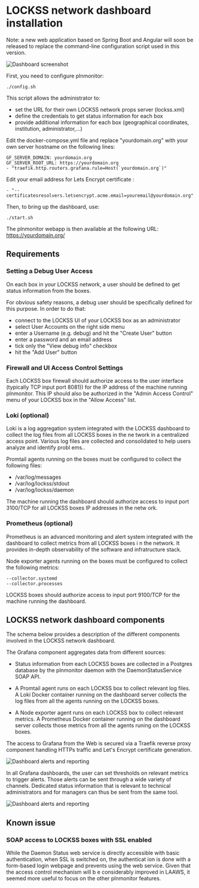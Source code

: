 # LOCKSS network dashboard installation 

Note: a new web application based on Spring Boot and Angular will soon be released to replace the command-line configuration script used in this version.

![Dashboard screenshot](https://anthonyleroy.github.io/lockss-dashboard/lockss_network_dashboard.jpg)

First, you need to configure plnmonitor:

```
./config.sh
```


This script allows the administrator to:
- set the URL for their own LOCKSS network props server (lockss.xml) 
- define the credentials to get status information for each box
- provide additional information for each box (geographical coordinates, institution, administrator,...)


Edit the docker-compose.yml file and replace "yourdomain.org" with your own server hostname on the following lines:

```
GF_SERVER_DOMAIN: yourdomain.org
GF_SERVER_ROOT_URL: https://yourdomain.org
- "traefik.http.routers.grafana.rule=Host(`yourdomain.org`)"
```

Edit your email address for Lets Encrypt certificate : 

```
- "--certificatesresolvers.letsencrypt.acme.email=youremail@yourdomain.org"
```

Then, to bring up the dashboard, use:

```
./start.sh
```

The plnmonitor webapp is then available at the following URL:
https://yourdomain.org/

## Requirements

### Setting a Debug User Access

On each  box in your LOCKSS network, a user should be defined to get status information from the boxes.

For obvious safety reasons, a debug user should be specifically defined for this purpose. 
In order to do that: 

- connect to the LOCKSS UI of your LOCKSS box as an administrator
- select User Accounts  on the right side menu
- enter a Username (e.g. debug) and hit the "Create User" button
- enter a password and an email address
- tick only the "View debug info" checkbox
- hit the "Add User" button

### Firewall and UI Access Control Settings

Each LOCKSS box firewall should authorize access to the user interface (typically TCP input port 8081)) for the IP address of 
the machine running plnmonitor.
This IP should also be authorized in the "Admin Access Control" menu of your LOCKSS box in the "Allow Access" list. 

### Loki (optional) 

Loki is a log aggregation system integrated with the LOCKSS dashboard to collect the log files from all LOCKSS boxes in the ne
twork in a centralized access point. Various log files are collected and consolidated to help users analyze and identify probl
ems..

Promtail agents running on the boxes must be configured to collect the following files: 

- /var/log/messages
- /var/log/lockss/stdout
- /var/log/lockss/daemon

The machine running the dashboard should authorize access to input port 3100/TCP for all LOCKSS boxes IP addresses in the netw
ork.

### Prometheus (optional)

Prometheus is an advanced monitoring and alert system integrated with the dashboard to collect metrics from all LOCKSS boxes i
n the network. It provides in-depth observability of the software and infratructure stack.  

Node exporter agents running on the boxes must be configured to collect the following metrics:

```
--collector.systemd 
--collector.processes
```

LOCKSS boxes should authorize access to input port 9100/TCP for the machine running the dashboard.

## LOCKSS network dashboard components

The schema below provides a description of the different components involved in the LOCKSS network dashboard.

The Grafana component aggregates data from different sources: 

- Status information from each LOCKSS boxes are collected in a Postgres database by the plnmonitor daemon with the DaemonStatusService SOAP API.

- A Promtail agent runs on each LOCKSS box to collect relevant log files. 
A Loki Docker container running on the dashboard server collects the log files from all the agents running on the LOCKSS boxes.

- A Node exporter agent runs on each LOCKSS box to collect relevant metrics.
A Prometheus Docker container running on the dashboard server collects those metrics from all the agents runing on the LOCKSS boxes.

The access to Grafana from the Web is secured via a Traefik reverse proxy component handling HTTPs traffic and Let's Encrypt certificate generation. 

![Dashboard alerts and reporting](https://anthonyleroy.github.io/lockss-dashboard/LOCKSS_network_dashboard_components.jpeg)

In all Grafana dashboards, the user can set thresholds on relevant metrics to trigger alerts. Those alerts can be sent through a wide variety of channels. Dedicated status information that is relevant to technical administrators and for managers can thus be sent from the same tool.

![Dashboard alerts and reporting](https://anthonyleroy.github.io/lockss-dashboard/LOCKSS_network_dashboard_alerts_and_reporting.jpeg)


## Known issue 

### SOAP access to LOCKSS boxes with SSL enabled
While the Daemon Status web service is directly accessible with basic authentication, when SSL is switched on, the authenticat
ion is done with a form-based login webpage and prevents using the web service. Given that the access control mechanism will b
e considerably improved in LAAWS, it seemed more useful to focus on the other plnmonitor features.
